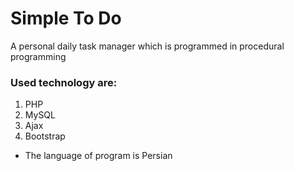 # Simple To Do
A personal daily task manager which is programmed in procedural programming

### Used technology are:
1. PHP
2. MySQL
3. Ajax
4. Bootstrap

* The language of program is Persian
